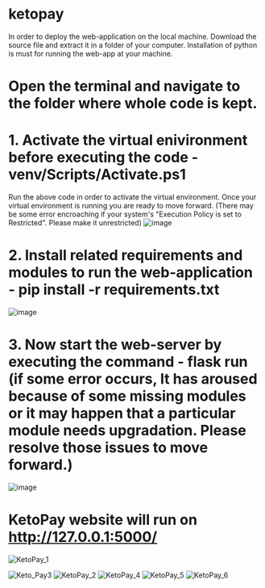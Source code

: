 # ketopay

In order to deploy the web-application on the local machine. Download the source file and extract it in a folder of your computer. 
Installation of python is must for running the web-app at your machine.

# Open the terminal and navigate to the folder where whole code is kept.
 
# 1. Activate the virtual enivironment before executing the code - venv/Scripts/Activate.ps1 
  Run the above code in order to activate the virtual environment. Once your virtual environment is running you are ready to move forward. (There may be some error encroaching 
  if your system's "Execution Policy is set to Restricted". Please make it unrestricted)
![image](https://user-images.githubusercontent.com/85008177/125608710-99629d81-ae69-448d-bd44-c29095f24aee.png)
 
# 2. Install related requirements and modules to run the web-application - pip install -r requirements.txt
![image](https://user-images.githubusercontent.com/85008177/125609328-7cf80581-2bdf-46b9-8d2e-a9318173b09b.png)

# 3. Now start the web-server by executing the command - flask run (if some error occurs, It has aroused because of some missing modules or it may happen that a particular module needs upgradation. Please resolve those issues to move forward.)
  
 ![image](https://user-images.githubusercontent.com/85008177/125609510-7ee6873c-318b-4ce9-b9ee-b9d2a3793931.png)
 
# KetoPay website will run on http://127.0.0.1:5000/  
![KetoPay_1](https://user-images.githubusercontent.com/85008177/125610021-0ee0a700-8090-4dcc-9e3b-8fa407883367.jpg)

![Keto_Pay3](https://user-images.githubusercontent.com/85008177/125608191-42889f54-9f48-4bc7-ac60-85f96c0f6d6a.jpg)
![KetoPay_2](https://user-images.githubusercontent.com/85008177/125608198-60cb45b2-da3b-4d82-af0a-e0be78c5bd00.jpg)
![KetoPay_4](https://user-images.githubusercontent.com/85008177/125608201-05a58a47-c474-4012-8cf0-1f72e5ea0dff.jpg)
![KetoPay_5](https://user-images.githubusercontent.com/85008177/125608204-ce7f5120-0a00-4b53-850d-176a5606c461.jpg)
![KetoPay_6](https://user-images.githubusercontent.com/85008177/125608205-803e5946-a1c8-46b5-8ed1-244b8577952a.jpg)

